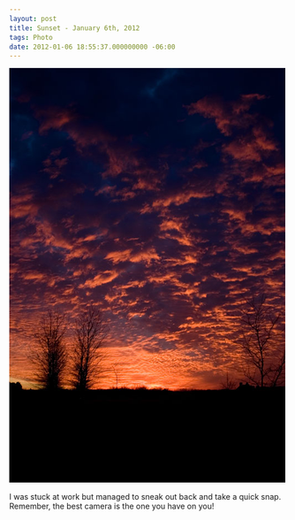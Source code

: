 ```yaml
---
layout: post
title: Sunset - January 6th, 2012
tags: Photo
date: 2012-01-06 18:55:37.000000000 -06:00
---
```

<img src="/images/CRW_3718.jpg" alt="Sunset" />
<p>I was stuck at work but managed to sneak out back and take a quick snap.  Remember, the best camera is the one you have on you!</p>
